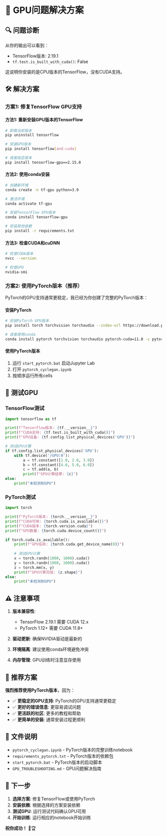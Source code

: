 # 🔧 GPU问题解决方案

## 🔍 问题诊断

从你的输出可以看到：
- TensorFlow版本: 2.19.1
- `tf.test.is_built_with_cuda()`: False

这说明你安装的是CPU版本的TensorFlow，没有CUDA支持。

## 🛠️ 解决方案

### 方案1: 修复TensorFlow GPU支持

#### 方法1: 重新安装GPU版本的TensorFlow

```bash
# 卸载当前版本
pip uninstall tensorflow

# 安装GPU版本
pip install tensorflow[and-cuda]

# 或者指定版本
pip install tensorflow-gpu==2.15.0
```

#### 方法2: 使用conda安装

```bash
# 创建新环境
conda create -n tf-gpu python=3.9

# 激活环境
conda activate tf-gpu

# 安装TensorFlow GPU版本
conda install tensorflow-gpu

# 安装其他依赖
pip install -r requirements.txt
```

#### 方法3: 检查CUDA和cuDNN

```bash
# 检查CUDA版本
nvcc --version

# 检查GPU
nvidia-smi
```

### 方案2: 使用PyTorch版本（推荐）

PyTorch的GPU支持通常更稳定，我已经为你创建了完整的PyTorch版本：

#### 安装PyTorch

```bash
# 安装PyTorch GPU版本
pip install torch torchvision torchaudio --index-url https://download.pytorch.org/whl/cu118

# 或者使用conda
conda install pytorch torchvision torchaudio pytorch-cuda=11.8 -c pytorch -c nvidia
```

#### 使用PyTorch版本

1. 运行 `start_pytorch.bat` 启动Jupyter Lab
2. 打开 `pytorch_cyclegan.ipynb`
3. 按顺序运行所有cells

## 🧪 测试GPU

### TensorFlow测试

```python
import tensorflow as tf

print(f"TensorFlow版本: {tf.__version__}")
print(f"CUDA支持: {tf.test.is_built_with_cuda()}")
print(f"GPU设备: {tf.config.list_physical_devices('GPU')}")

# 测试GPU计算
if tf.config.list_physical_devices('GPU'):
    with tf.device('/GPU:0'):
        a = tf.constant([1.0, 2.0, 3.0])
        b = tf.constant([4.0, 5.0, 6.0])
        c = tf.add(a, b)
        print(f"GPU计算结果: {c}")
else:
    print("未检测到GPU")
```

### PyTorch测试

```python
import torch

print(f"PyTorch版本: {torch.__version__}")
print(f"CUDA可用: {torch.cuda.is_available()}")
print(f"CUDA版本: {torch.version.cuda}")
print(f"GPU数量: {torch.cuda.device_count()}")

if torch.cuda.is_available():
    print(f"GPU名称: {torch.cuda.get_device_name(0)}")
    
    # 测试GPU计算
    x = torch.randn(1000, 1000).cuda()
    y = torch.randn(1000, 1000).cuda()
    z = torch.mm(x, y)
    print(f"GPU计算完成: {z.shape}")
else:
    print("未检测到GPU")
```

## ⚠️ 注意事项

1. **版本兼容性**: 
   - TensorFlow 2.19.1 需要 CUDA 12.x
   - PyTorch 1.12+ 需要 CUDA 11.8+

2. **驱动更新**: 确保NVIDIA驱动是最新的

3. **环境隔离**: 建议使用conda环境避免冲突

4. **内存管理**: GPU训练时注意显存使用

## 🚀 推荐方案

**强烈推荐使用PyTorch版本**，因为：

- ✅ **更稳定的GPU支持**: PyTorch的GPU支持通常更稳定
- ✅ **更好的错误信息**: 更容易调试问题
- ✅ **更活跃的社区**: 更多的教程和帮助
- ✅ **更简单的安装**: 通常安装过程更顺利

## 📁 文件说明

- `pytorch_cyclegan.ipynb` - PyTorch版本的完整训练notebook
- `requirements_pytorch.txt` - PyTorch版本的依赖包
- `start_pytorch.bat` - PyTorch版本的启动脚本
- `GPU_TROUBLESHOOTING.md` - GPU问题解决指南

## 🎯 下一步

1. **选择方案**: 修复TensorFlow或使用PyTorch
2. **安装依赖**: 根据选择的方案安装依赖
3. **测试GPU**: 运行测试代码确认GPU可用
4. **开始训练**: 运行相应的notebook开始训练

**祝你成功！** 🎨🏆
